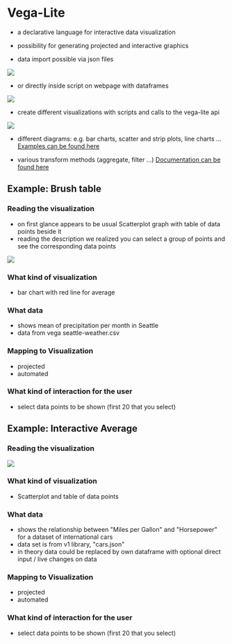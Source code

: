 # Vega-Lite

- a declarative language for interactive data visualization

- possibility for generating projected and interactive graphics

- data import possible via json files

![](https://lively-kernel.org/lively4/BP2019RH1/doc/research-styles/pictures/vega-LiteDataImport.png)

- or directly inside script on webpage with dataframes

![](https://lively-kernel.org/lively4/BP2019RH1/doc/research-styles/pictures/vega-LiteDataImport2.png)

- create different visualizations with scripts and calls to the vega-lite api

![](https://lively-kernel.org/lively4/BP2019RH1/doc/research-styles/pictures/vega-LiteVisualization.png)

- different diagrams: e.g. bar charts, scatter and strip plots, line charts ... [Examples can be found here](https://vega.github.io/vega-lite/examples/)

- various transform methods (aggregate, filter ...) [Documentation can be found here](https://vega.github.io/vega-lite/docs/)

## Example: Brush table

### Reading the visualization

- on first glance appears to be usual Scatterplot graph with table of data points beside it
- reading the description we realized you can select a group of points and see the corresponding data points

![](https://lively-kernel.org/lively4/BP2019RH1/doc/research-styles/pictures/brushTable.png)

### What kind of visualization

- bar chart with red line for average

### What data

- shows mean of precipitation per month in Seattle
- data from vega seattle-weather.csv

### Mapping to Visualization

- projected
- automated

### What kind of interaction for the user

- select data points to be shown (first 20 that you select)

## Example: Interactive Average

### Reading the visualization

![](https://lively-kernel.org/lively4/BP2019RH1/doc/research-styles/pictures/interactiveAverage.png)

### What kind of visualization

- Scatterplot and table of data points

### What data

- shows the relationship between "Miles per Gallon" and "Horsepower" for a dataset of international cars
- data set is from v1 library, "cars.json"
- in theory data could be replaced by own dataframe with optional direct input / live changes on data

### Mapping to Visualization

- projected
- automated

### What kind of interaction for the user

- select data points to be shown (first 20 that you select)